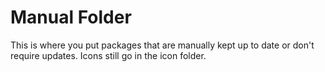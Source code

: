 # Manual Folder

This is where you put packages that are manually kept up to date or don't require updates. Icons still go in the icon folder.
